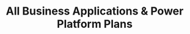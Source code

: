 ---
layout: sectionlist
title: All Business Applications & Power Platform Plans
permalink: /business-applications/
showbreadcrumb: false
includesection:
- Business Applications
---
